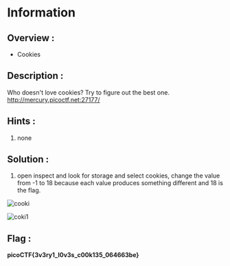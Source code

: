 # Information

## Overview :

* Cookies

## Description :

Who doesn't love cookies? Try to figure out the best one. http://mercury.picoctf.net:27177/

## Hints :

1. none

## Solution :

1. open inspect and look for storage and select cookies, change the value from -1 to 18 because each value produces something different and 18 is the flag.

   
![cooki](https://github.com/user-attachments/assets/99d81939-e404-4f91-bd21-e334056d2f09)

![coki1](https://github.com/user-attachments/assets/aad3d6c2-eb8c-42a1-af51-ec69e72decea)

## Flag : 

**picoCTF{3v3ry1_l0v3s_c00k135_064663be}**


